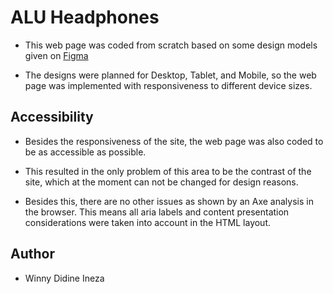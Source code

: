 # ALU Headphones
* This web page was coded from scratch based on some design models given on [Figma](https://www.figma.com/file/TwFqqWGYvNYvxZxhdWXv4H/Holberton-School---Headphone-company?type=design&node-id=0%3A1&mode=design&t=HUmtrqpJPRNBsq2J-1)

* The designs were planned for Desktop, Tablet, and Mobile, so the web page was implemented with responsiveness to different device sizes.

## Accessibility
* Besides the responsiveness of the site, the web page was also coded to be as accessible as possible.

* This resulted in the only problem of this area to be the contrast of the site, which at the moment can not be changed for design reasons.

* Besides this, there are no other issues as shown by an Axe analysis in the browser. This means all aria labels and content presentation considerations were taken into account in the HTML layout.

## Author
* Winny Didine Ineza
